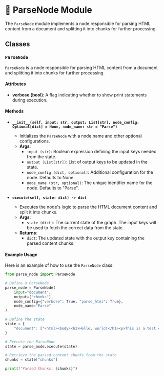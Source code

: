 # 🐐 ParseNode Module

The `ParseNode` module implements a node responsible for parsing HTML content from a document and splitting it into chunks for further processing.

## Classes

### `ParseNode`

`ParseNode` is a node responsible for parsing HTML content from a document and splitting it into chunks for further processing.

#### Attributes

- **verbose (bool)**: A flag indicating whether to show print statements during execution.

#### Methods

- **`__init__(self, input: str, output: List[str], node_config: Optional[dict] = None, node_name: str = "Parse")`**
  - Initializes the `ParseNode` with a node name and other optional configurations.
  - **Args**:
    - `input (str)`: Boolean expression defining the input keys needed from the state.
    - `output (List[str])`: List of output keys to be updated in the state.
    - `node_config (dict, optional)`: Additional configuration for the node. Defaults to None.
    - `node_name (str, optional)`: The unique identifier name for the node. Defaults to "Parse".

- **`execute(self, state: dict) -> dict`**
  - Executes the node's logic to parse the HTML document content and split it into chunks.
  - **Args**:
    - `state (dict)`: The current state of the graph. The input keys will be used to fetch the correct data from the state.
  - **Returns**:
    - `dict`: The updated state with the output key containing the parsed content chunks.

#### Example Usage

Here is an example of how to use the `ParseNode` class:

```python
from parse_node import ParseNode

# Define a ParseNode
parse_node = ParseNode(
    input="document",
    output=["chunks"],
    node_config={"verbose": True, "parse_html": True},
    node_name="Parse"
)

# Define the state
state = {
    "document": ["<html><body><h1>Hello, world!</h1><p>This is a test.</p></body></html>"],
}

# Execute the ParseNode
state = parse_node.execute(state)

# Retrieve the parsed content chunks from the state
chunks = state["chunks"]

print(f"Parsed Chunks: {chunks}")
